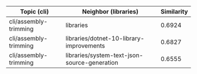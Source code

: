 | Topic (cli) | Neighbor (libraries) | Similarity |
|-------------|-------------------|------------|
| cli/assembly-trimming | libraries | 0.6924 |
| cli/assembly-trimming | libraries/dotnet-10-library-improvements | 0.6827 |
| cli/assembly-trimming | libraries/system-text-json-source-generation | 0.6555 |
